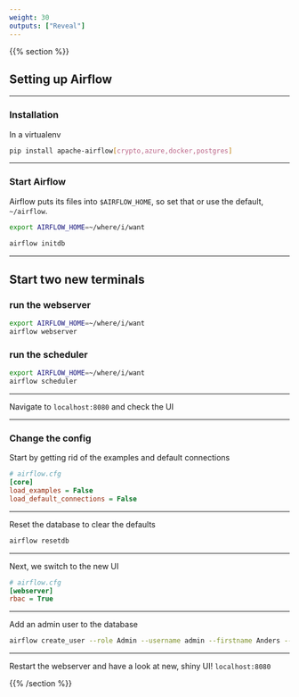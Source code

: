 ```yaml
---
weight: 30
outputs: ["Reveal"]
---
```


{{% section %}}

## Setting up Airflow

---

### Installation

In a virtualenv

```bash
pip install apache-airflow[crypto,azure,docker,postgres]
```

---

### Start Airflow

Airflow puts its files into `$AIRFLOW_HOME`, so set that or use the default, `~/airflow`.

```bash
export AIRFLOW_HOME=~/where/i/want

airflow initdb
```

---

## Start two new terminals

### run the webserver

```bash
export AIRFLOW_HOME=~/where/i/want
airflow webserver
```

### run the scheduler

```bash
export AIRFLOW_HOME=~/where/i/want
airflow scheduler
```

---

Navigate to `localhost:8080` and check the UI

---

### Change the config

Start by getting rid of the examples and default connections

```ini
# airflow.cfg
[core]
load_examples = False
load_default_connections = False
```

---

Reset the database to clear the defaults

```bash
airflow resetdb
```

---

Next, we switch to the new UI

```ini
# airflow.cfg
[webserver]
rbac = True
```

---

Add an admin user to the database

```bash
airflow create_user --role Admin --username admin --firstname Anders --lastname Bogsnes --email andersbogsnes@gmail.com
```

---

Restart the webserver and have a look at new, shiny UI! `localhost:8080`

{{% /section %}}